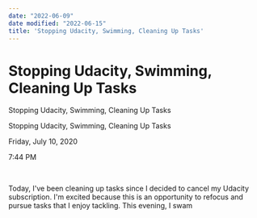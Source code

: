 ```yaml
---
date: "2022-06-09"
date modified: "2022-06-15"
title: 'Stopping Udacity, Swimming, Cleaning Up Tasks'
---
```


# Stopping Udacity, Swimming, Cleaning Up Tasks
Stopping Udacity, Swimming, Cleaning Up Tasks

Stopping Udacity, Swimming, Cleaning Up Tasks

Friday, July 10, 2020

7:44 PM

 

Today, I've been cleaning up tasks since I decided to cancel my Udacity subscription. I'm excited because this is an opportunity to refocus and pursue tasks that I enjoy tackling. This evening, I swam

